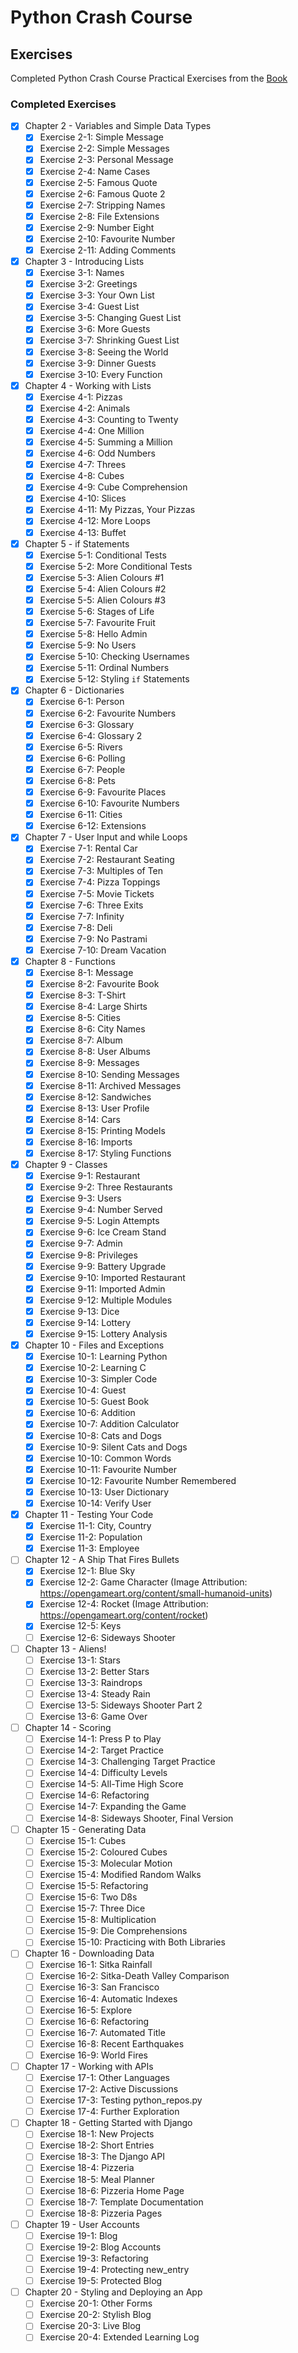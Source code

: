 # Python Crash Course

## Exercises
Completed Python Crash Course Practical Exercises from the [Book](https://nostarch.com/python-crash-course-3rd-edition)

### Completed Exercises
- [x] Chapter 2 - Variables and Simple Data Types
	- [x] Exercise 2-1: Simple Message
	- [x] Exercise 2-2: Simple Messages
	- [x] Exercise 2-3: Personal Message
	- [x] Exercise 2-4: Name Cases
	- [x] Exercise 2-5: Famous Quote
	- [x] Exercise 2-6: Famous Quote 2
	- [x] Exercise 2-7: Stripping Names
	- [x] Exercise 2-8: File Extensions
	- [x] Exercise 2-9: Number Eight
	- [x] Exercise 2-10: Favourite Number
	- [x] Exercise 2-11: Adding Comments
- [x] Chapter 3 - Introducing Lists
    - [x] Exercise 3-1: Names
    - [x] Exercise 3-2: Greetings
    - [x] Exercise 3-3: Your Own List
    - [x] Exercise 3-4: Guest List
    - [x] Exercise 3-5: Changing Guest List
    - [x] Exercise 3-6: More Guests
    - [x] Exercise 3-7: Shrinking Guest List
    - [x] Exercise 3-8: Seeing the World
    - [x] Exercise 3-9: Dinner Guests
    - [x] Exercise 3-10: Every Function
- [x] Chapter 4 - Working with Lists
    - [x] Exercise 4-1: Pizzas
    - [x] Exercise 4-2: Animals
    - [x] Exercise 4-3: Counting to Twenty
    - [x] Exercise 4-4: One Million
    - [x] Exercise 4-5: Summing a Million
    - [x] Exercise 4-6: Odd Numbers
    - [x] Exercise 4-7: Threes
    - [x] Exercise 4-8: Cubes
    - [x] Exercise 4-9: Cube Comprehension
    - [x] Exercise 4-10: Slices
    - [x] Exercise 4-11: My Pizzas, Your Pizzas
    - [x] Exercise 4-12: More Loops
    - [x] Exercise 4-13: Buffet
- [x] Chapter 5 - if Statements
    - [x] Exercise 5-1: Conditional Tests
    - [x] Exercise 5-2: More Conditional Tests
    - [x] Exercise 5-3: Alien Colours #1
    - [x] Exercise 5-4: Alien Colours #2
    - [x] Exercise 5-5: Alien Colours #3
    - [x] Exercise 5-6: Stages of Life
    - [x] Exercise 5-7: Favourite Fruit
    - [x] Exercise 5-8: Hello Admin
    - [x] Exercise 5-9: No Users
    - [x] Exercise 5-10: Checking Usernames
    - [x] Exercise 5-11: Ordinal Numbers
    - [x] Exercise 5-12: Styling `if` Statements
- [x] Chapter 6 - Dictionaries
    - [x] Exercise 6-1: Person
    - [x] Exercise 6-2: Favourite Numbers
    - [x] Exercise 6-3: Glossary
    - [x] Exercise 6-4: Glossary 2
    - [x] Exercise 6-5: Rivers
    - [x] Exercise 6-6: Polling
    - [x] Exercise 6-7: People
    - [x] Exercise 6-8: Pets
    - [x] Exercise 6-9: Favourite Places
    - [x] Exercise 6-10: Favourite Numbers
    - [x] Exercise 6-11: Cities
    - [x] Exercise 6-12: Extensions
- [x] Chapter 7 - User Input and while Loops
    - [x] Exercise 7-1: Rental Car
    - [x] Exercise 7-2: Restaurant Seating
    - [x] Exercise 7-3: Multiples of Ten
    - [x] Exercise 7-4: Pizza Toppings
    - [x] Exercise 7-5: Movie Tickets
    - [x] Exercise 7-6: Three Exits
    - [x] Exercise 7-7: Infinity
    - [x] Exercise 7-8: Deli
    - [x] Exercise 7-9: No Pastrami
    - [x] Exercise 7-10: Dream Vacation
- [x] Chapter 8 - Functions
    - [x] Exercise 8-1: Message
    - [x] Exercise 8-2: Favourite Book
    - [x] Exercise 8-3: T-Shirt
    - [x] Exercise 8-4: Large Shirts
    - [x] Exercise 8-5: Cities
    - [x] Exercise 8-6: City Names
    - [x] Exercise 8-7: Album
    - [x] Exercise 8-8: User Albums
    - [x] Exercise 8-9: Messages
    - [x] Exercise 8-10: Sending Messages
    - [x] Exercise 8-11: Archived Messages
    - [x] Exercise 8-12: Sandwiches
    - [x] Exercise 8-13: User Profile
    - [x] Exercise 8-14: Cars
    - [x] Exercise 8-15: Printing Models
    - [x] Exercise 8-16: Imports
    - [x] Exercise 8-17: Styling Functions
- [x] Chapter 9 - Classes
    - [x] Exercise 9-1: Restaurant
    - [x] Exercise 9-2: Three Restaurants
    - [x] Exercise 9-3: Users
    - [x] Exercise 9-4: Number Served
    - [x] Exercise 9-5: Login Attempts
    - [x] Exercise 9-6: Ice Cream Stand
    - [x] Exercise 9-7: Admin
    - [x] Exercise 9-8: Privileges
    - [x] Exercise 9-9: Battery Upgrade
    - [x] Exercise 9-10: Imported Restaurant
    - [x] Exercise 9-11: Imported Admin
    - [x] Exercise 9-12: Multiple Modules
    - [x] Exercise 9-13: Dice
    - [x] Exercise 9-14: Lottery
    - [x] Exercise 9-15: Lottery Analysis
- [x] Chapter 10 - Files and Exceptions
    - [x] Exercise 10-1: Learning Python
    - [x] Exercise 10-2: Learning C
    - [x] Exercise 10-3: Simpler Code
    - [x] Exercise 10-4: Guest
    - [x] Exercise 10-5: Guest Book
    - [x] Exercise 10-6: Addition
    - [x] Exercise 10-7: Addition Calculator
    - [x] Exercise 10-8: Cats and Dogs
    - [x] Exercise 10-9: Silent Cats and Dogs
    - [x] Exercise 10-10: Common Words
    - [x] Exercise 10-11: Favourite Number
    - [x] Exercise 10-12: Favourite Number Remembered
    - [x] Exercise 10-13: User Dictionary
    - [x] Exercise 10-14: Verify User
- [x] Chapter 11 - Testing Your Code
    - [x] Exercise 11-1: City, Country
    - [x] Exercise 11-2: Population
    - [x] Exercise 11-3: Employee
- [ ] Chapter 12 - A Ship That Fires Bullets
    - [x] Exercise 12-1: Blue Sky
    - [x] Exercise 12-2: Game Character (Image Attribution: https://opengameart.org/content/small-humanoid-units)
    - [x] Exercise 12-4: Rocket (Image Attribution: https://opengameart.org/content/rocket)
    - [x] Exercise 12-5: Keys
    - [ ] Exercise 12-6: Sideways Shooter
- [ ] Chapter 13 - Aliens!
    - [ ] Exercise 13-1: Stars
    - [ ] Exercise 13-2: Better Stars
    - [ ] Exercise 13-3: Raindrops
    - [ ] Exercise 13-4: Steady Rain
    - [ ] Exercise 13-5: Sideways Shooter Part 2
    - [ ] Exercise 13-6: Game Over
- [ ] Chapter 14 - Scoring
    - [ ] Exercise 14-1: Press P to Play
    - [ ] Exercise 14-2: Target Practice
    - [ ] Exercise 14-3: Challenging Target Practice
    - [ ] Exercise 14-4: Difficulty Levels
    - [ ] Exercise 14-5: All-Time High Score
    - [ ] Exercise 14-6: Refactoring
    - [ ] Exercise 14-7: Expanding the Game
    - [ ] Exercise 14-8: Sideways Shooter, Final Version
- [ ] Chapter 15 - Generating Data
    - [ ] Exercise 15-1: Cubes
    - [ ] Exercise 15-2: Coloured Cubes
    - [ ] Exercise 15-3: Molecular Motion
    - [ ] Exercise 15-4: Modified Random Walks
    - [ ] Exercise 15-5: Refactoring
    - [ ] Exercise 15-6: Two D8s
    - [ ] Exercise 15-7: Three Dice
    - [ ] Exercise 15-8: Multiplication
    - [ ] Exercise 15-9: Die Comprehensions
    - [ ] Exercise 15-10: Practicing with Both Libraries
- [ ] Chapter 16 - Downloading Data
    - [ ] Exercise 16-1: Sitka Rainfall
    - [ ] Exercise 16-2: Sitka-Death Valley Comparison
    - [ ] Exercise 16-3: San Francisco
    - [ ] Exercise 16-4: Automatic Indexes
    - [ ] Exercise 16-5: Explore
    - [ ] Exercise 16-6: Refactoring
    - [ ] Exercise 16-7: Automated Title
    - [ ] Exercise 16-8: Recent Earthquakes
    - [ ] Exercise 16-9: World Fires
- [ ] Chapter 17 - Working with APIs
    - [ ] Exercise 17-1: Other Languages
    - [ ] Exercise 17-2: Active Discussions
    - [ ] Exercise 17-3: Testing python_repos.py
    - [ ] Exercise 17-4: Further Exploration
- [ ] Chapter 18 - Getting Started with Django
    - [ ] Exercise 18-1: New Projects
    - [ ] Exercise 18-2: Short Entries
    - [ ] Exercise 18-3: The Django API
    - [ ] Exercise 18-4: Pizzeria
    - [ ] Exercise 18-5: Meal Planner
    - [ ] Exercise 18-6: Pizzeria Home Page
    - [ ] Exercise 18-7: Template Documentation
    - [ ] Exercise 18-8: Pizzeria Pages
- [ ] Chapter 19 - User Accounts
    - [ ] Exercise 19-1: Blog
    - [ ] Exercise 19-2: Blog Accounts
    - [ ] Exercise 19-3: Refactoring
    - [ ] Exercise 19-4: Protecting new_entry
    - [ ] Exercise 19-5: Protected Blog
- [ ] Chapter 20 - Styling and Deploying an App
    - [ ] Exercise 20-1: Other Forms
    - [ ] Exercise 20-2: Stylish Blog
    - [ ] Exercise 20-3: Live Blog
    - [ ] Exercise 20-4: Extended Learning Log